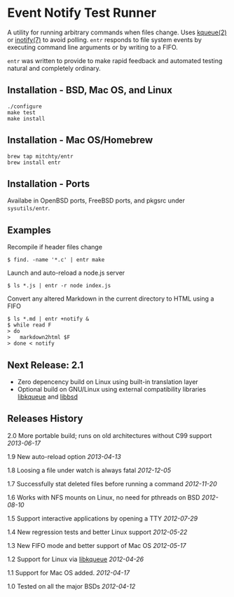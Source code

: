Event Notify Test Runner
========================

A utility for running arbitrary commands when files change. Uses
[kqueue(2)][kqueue_2] or [inotify(7)][inotify_7] to avoid polling. `entr`
responds to file system events by executing command line arguments or by writing
to a FIFO.

`entr` was written to provide to make rapid feedback and automated testing
natural and completely ordinary.

Installation - BSD, Mac OS, and Linux
-------------------------------------

    ./configure
    make test
    make install

Installation - Mac OS/Homebrew
------------------------------

    brew tap mitchty/entr
    brew install entr

Installation - Ports
--------------------

Availabe in OpenBSD ports, FreeBSD ports, and pkgsrc under `sysutils/entr`.

Examples
--------

Recompile if header files change

    $ find. -name '*.c' | entr make

Launch and auto-reload a node.js server

    $ ls *.js | entr -r node index.js

Convert any altered Markdown in the current directory to HTML using a
FIFO

    $ ls *.md | entr +notify &
    $ while read F
    > do
    >   markdown2html $F
    > done < notify

Next Release: 2.1
-----------------

* Zero depencency build on Linux using built-in translation layer
* Optional build on GNU/Linux using external compatibility libraries
  [libkqueue][libkqueue] and [libbsd][libbsd]

Releases History
----------------

2.0 More portable build; runs on old architectures without C99 support
_2013-06-17_

1.9 New auto-reload option _2013-04-13_

1.8 Loosing a file under watch is always fatal _2012-12-05_

1.7 Successfully stat deleted files before running a command _2012-11-20_

1.6 Works with NFS mounts on Linux, no need for pthreads on BSD _2012-08-10_

1.5 Support interactive applications by opening a TTY _2012-07-29_

1.4 New regression tests and better Linux support _2012-05-22_

1.3 New FIFO mode and better support of Mac OS _2012-05-17_

1.2 Support for Linux via [libkqueue][libkqueue] _2012-04-26_

1.1 Support for Mac OS added. _2012-04-17_  

1.0 Tested on all the major BSDs _2012-04-12_  

[kqueue_2]: http://www.openbsd.org/cgi-bin/man.cgi?query=kqueue&apropos=0&sektion=0&manpath=OpenBSD+Current&format=html
[inotify_7]: http://man.he.net/?section=all&topic=inotify
[libkqueue]: http://sourceforge.net/projects/libkqueue/files/libkqueue-2.0/
[libbsd]: http://libbsd.freedesktop.org/wiki/
